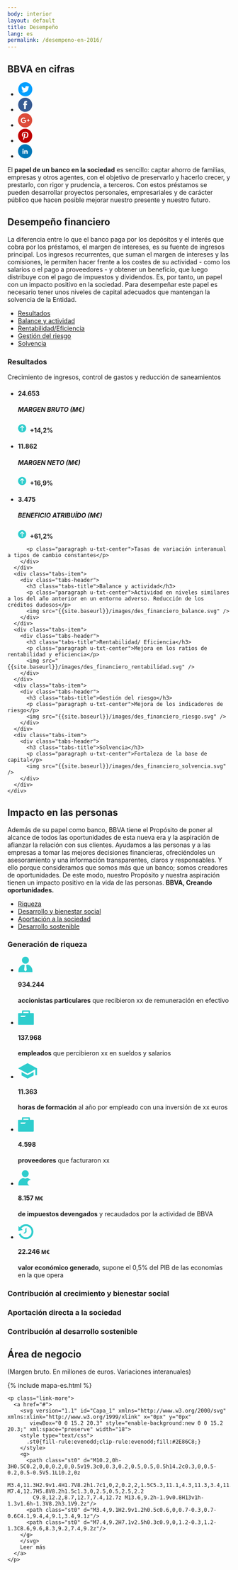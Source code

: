 ```yaml
---
body: interior
layout: default
title: Desempeño
lang: es
permalink: /desempeno-en-2016/
---
```


<section class="principal"  data-parallax="scroll" data-speed=".4" data-image-src="{{site.baseurl}}/images/background-desempeno.png">
  <div class="section-header section-header--strategy">
    <h1>BBVA en cifras</h1>
  </div>
</section>

<section class="section-option">
  <div class="container container--small u-flex u-hend">
    <ul class="share u-flex">
      <li class="share-item">
        <a href="#">
          <svg width="33px" height="32px" viewBox="526 -1739 33 32" version="1.1" xmlns="http://www.w3.org/2000/svg" xmlns:xlink="http://www.w3.org/1999/xlink">
            <path d="M542.33408,-1739 C533.57312,-1739 526.44544,-1731.87232 526.44544,-1723.11136 C526.44544,-1714.35104 533.57312,-1707.22272 542.33408,-1707.22272 C551.0944,-1707.22272 558.22272,-1714.35104 558.22272,-1723.11136 C558.22272,-1731.87232 551.09568,-1739 542.33408,-1739 Z M549.42208,-1726.74784 C549.42912,-1726.5904 549.43296,-1726.43168 549.43296,-1726.27296 C549.43296,-1721.44032 545.75552,-1715.86976 539.0272,-1715.86976 C536.96192,-1715.86976 535.03936,-1716.47328 533.42144,-1717.51136 C533.70752,-1717.47744 533.99872,-1717.46016 534.29376,-1717.46016 C536.00768,-1717.46016 537.584,-1718.04512 538.83584,-1719.0256 C537.23584,-1719.05504 535.8848,-1720.11232 535.41952,-1721.56576 C535.64224,-1721.52352 535.872,-1721.49984 536.10688,-1721.49984 C536.44032,-1721.49984 536.76416,-1721.54336 537.07072,-1721.6272 C535.39776,-1721.96256 534.1376,-1723.44032 534.1376,-1725.21312 C534.1376,-1725.22848 534.1376,-1725.24448 534.13824,-1725.2592 C534.63104,-1724.98592 535.19488,-1724.8208 535.79392,-1724.80224 C534.81344,-1725.45696 534.16768,-1726.57696 534.16768,-1727.84544 C534.16768,-1728.51616 534.34752,-1729.14464 534.6624,-1729.6848 C536.46528,-1727.47168 539.16096,-1726.01632 542.19968,-1725.86272 C542.13696,-1726.13088 542.1056,-1726.40928 542.1056,-1726.69664 C542.1056,-1728.71584 543.74272,-1730.3536 545.76192,-1730.3536 C546.81408,-1730.3536 547.7632,-1729.90944 548.43136,-1729.19904 C549.26528,-1729.36288 550.04608,-1729.66624 550.75456,-1730.08672 C550.47936,-1729.23232 549.90144,-1728.51616 549.14432,-1728.06304 C549.8848,-1728.15136 550.59136,-1728.3472 551.2448,-1728.6384 C550.75712,-1727.90624 550.13696,-1727.26176 549.42208,-1726.74784 Z" id="Shape" stroke="none" fill="#019FFF" fill-rule="evenodd"></path>
          </svg>
        </a>
      </li>
      <li class="share-item">
        <a href="#">
          <svg width="32px" height="32px" viewBox="573 -1739 32 32" version="1.1" xmlns="http://www.w3.org/2000/svg" xmlns:xlink="http://www.w3.org/1999/xlink">
            <path d="M589.11136,-1739 C580.3504,-1739 573.22272,-1731.87232 573.22272,-1723.11136 C573.22272,-1714.35104 580.3504,-1707.22272 589.11136,-1707.22272 C597.87168,-1707.22272 605,-1714.35104 605,-1723.11136 C605,-1731.87232 597.87296,-1739 589.11136,-1739 Z M593.06272,-1722.552 L590.47776,-1722.552 L590.47776,-1713.33856 L586.64736,-1713.33856 L586.64736,-1722.552 L584.82656,-1722.552 L584.82656,-1725.80832 L586.64736,-1725.80832 L586.64736,-1727.91456 C586.64736,-1729.42304 587.36416,-1731.78016 590.51296,-1731.78016 L593.35136,-1731.76928 L593.35136,-1728.60832 L591.2912,-1728.60832 C590.95584,-1728.60832 590.47904,-1728.44064 590.47904,-1727.72128 L590.47904,-1725.80768 L593.39744,-1725.80768 L593.06272,-1722.552 Z" id="Shape" stroke="none" fill="#365A93" fill-rule="evenodd"></path>
          </svg>
        </a>
      </li>
      <li class="share-item">
        <a href="#">
          <svg width="32px" height="32px" viewBox="620 -1739 32 32" version="1.1" xmlns="http://www.w3.org/2000/svg" xmlns:xlink="http://www.w3.org/1999/xlink">
            <g id="Group" stroke="none" stroke-width="1" fill="none" fill-rule="evenodd" transform="translate(620.000000, -1739.000000)">
                <path d="M15.9627397,0 C24.7422466,0 31.9254795,7.18323288 31.9254795,15.9627397 C31.9254795,24.7422466 24.7422466,31.9254795 15.9627397,31.9254795 C7.18323288,31.9254795 0,24.742137 0,15.9627397 C0,7.18334247 7.18323288,0 15.9627397,0 Z" id="Shape" fill="#DD4B39"></path>
                <g transform="translate(6.027397, 9.643836)" id="Shape" fill="#FFFFFF">
                    <polygon points="18.0164384 3.62509589 18.0164384 5.42093151 19.8121644 5.42093151 19.8121644 7.21676712 18.0164384 7.21676712 18.0164384 9.01260274 16.2206027 9.01260274 16.2206027 7.21676712 14.4247671 7.21676712 14.4247671 5.42093151 16.2206027 5.42093151 16.2206027 3.62509589"></polygon>
                    <path d="M1.85413699,10.8083288 C-0.540273973,8.41391781 -0.540273973,4.22367123 1.95386301,1.82936986 C3.74969863,0.0335342466 6.34356164,-0.365479452 8.63824658,0.532383562 L9.53610959,1.03123288 L10.5338082,1.72964384 L8.93753425,3.32591781 L8.3389589,2.92690411 C6.94224658,2.0290411 4.94684932,2.22849315 3.6499726,3.52547945 C2.15342466,5.0220274 2.05369863,7.71572603 3.6499726,9.312 C5.14652055,10.908274 7.84021918,10.908274 9.23693151,9.312 C9.63594521,8.9129863 10.0350685,8.31430137 10.1347945,7.71572603 L10.1347945,7.51616438 L6.54323288,7.51616438 L6.54323288,5.52087671 L12.2299178,5.52087671 L12.3296438,6.01972603 L12.3296438,7.41643836 C12.2299178,8.71342466 11.7310685,10.010411 10.8330959,10.908274 C8.43879452,13.2027397 4.24854795,13.2027397 1.85413699,10.8083288 Z"></path>
                </g>
            </g>
          </svg>
        </a>
      </li>
      <li class="share-item">
        <a href="#">
          <svg width="32px" height="32px" viewBox="667 -1739 32 32" version="1.1" xmlns="http://www.w3.org/2000/svg" xmlns:xlink="http://www.w3.org/1999/xlink">
            <path d="M683,-1739 C674.163608,-1739 667,-1731.83639 667,-1723 C667,-1714.16366 674.163608,-1707 683,-1707 C691.83634,-1707 699,-1714.16366 699,-1723 C699,-1731.83639 691.83634,-1739 683,-1739 Z M684.472,-1718.15493 C683.289464,-1718.15493 682.176732,-1718.808 681.794196,-1719.54986 C681.794196,-1719.54986 681.158536,-1716.97239 681.023268,-1716.47493 C680.79634,-1715.6342 680.358536,-1714.79488 679.95268,-1714.13014 C679.373804,-1713.3738 678.706144,-1713.93522 678.626144,-1714.62473 C678.6,-1715.39273 678.627608,-1716.3018 678.818144,-1717.12941 C679.029072,-1718.03702 680.227608,-1723.22541 680.227608,-1723.22541 C680.227608,-1723.22541 679.877072,-1723.93961 679.877072,-1724.99561 C679.877072,-1726.6538 680.818196,-1727.89161 681.990536,-1727.89161 C682.986876,-1727.89161 683.46834,-1727.12648 683.46834,-1726.21161 C683.46834,-1725.18907 682.829804,-1723.65888 682.501072,-1722.24214 C682.226144,-1721.05522 683.08434,-1720.08795 684.230536,-1720.08795 C686.306144,-1720.08795 687.705464,-1722.81088 687.705464,-1726.03561 C687.705464,-1728.48795 686.087948,-1730.32214 683.145464,-1730.32214 C679.821804,-1730.32214 677.750536,-1727.79127 677.750536,-1724.96507 C677.750536,-1723.99054 678.031268,-1723.30254 678.473464,-1722.77161 C678.67566,-1722.52722 678.704732,-1722.42834 678.630536,-1722.14756 C678.578196,-1721.94102 678.457464,-1721.44648 678.408,-1721.25014 C678.335268,-1720.96648 678.109804,-1720.86609 677.859608,-1720.97082 C676.328,-1721.60941 675.615268,-1723.32141 675.615268,-1725.24429 C675.615268,-1728.42248 678.240732,-1732.23341 683.446536,-1732.23341 C687.629804,-1732.23341 690.383268,-1729.14248 690.383268,-1725.82468 C690.38468,-1721.43346 687.994876,-1718.15493 684.472,-1718.15493 Z" id="Shape" stroke="none" fill="#BF0000" fill-rule="evenodd"></path>
          </svg>
        </a>
      </li>
      <li class="share-item">
        <a href="#">
          <svg width="32px" height="32px" viewBox="713 -1739 32 32" version="1.1" xmlns="http://www.w3.org/2000/svg" xmlns:xlink="http://www.w3.org/1999/xlink">
            <path d="M728.88864,-1739 C720.12768,-1739 713,-1731.87232 713,-1723.11136 C713,-1714.35104 720.12768,-1707.22272 728.88864,-1707.22272 C737.64896,-1707.22272 744.77728,-1714.35104 744.77728,-1723.11136 C744.77728,-1731.87232 737.65024,-1739 728.88864,-1739 Z M724.23264,-1728.90272 C723.35712,-1728.90272 722.78368,-1728.328 722.78368,-1727.57152 C722.78368,-1726.83232 723.33984,-1726.24032 724.19872,-1726.24032 L724.21536,-1726.24032 C725.1088,-1726.24032 725.66496,-1726.83232 725.66496,-1727.57152 C725.64768,-1728.32736 725.10944,-1728.90272 724.23264,-1728.90272 Z M722.93472,-1725.18752 L725.496,-1725.18752 L725.496,-1717.48128 L722.93472,-1717.48128 L722.93472,-1725.18752 Z M731.784,-1725.36928 C730.424,-1725.36928 729.81664,-1724.62176 729.4768,-1724.09696 L729.4768,-1725.18752 L726.91552,-1725.18752 C726.9488,-1724.4656 726.91552,-1717.48128 726.91552,-1717.48128 L729.4768,-1717.48128 L729.4768,-1721.78656 C729.4768,-1722.01632 729.49152,-1722.24736 729.56064,-1722.41184 C729.74624,-1722.87264 730.16736,-1723.34944 730.8752,-1723.34944 C731.80192,-1723.34944 732.17248,-1722.64288 732.17248,-1721.60608 L732.17248,-1717.4832 L734.73376,-1717.4832 L734.7344,-1717.4832 L734.7344,-1721.9024 C734.73312,-1724.26784 733.46912,-1725.36928 731.784,-1725.36928 Z" id="Combined-Shape" stroke="none" fill="#0077B7" fill-rule="evenodd"></path>
          </svg>
        </a>
      </li>
    </ul>
  </div>
</section>

<section class="section">
  <div class="container container--small">
    <p class="paragraph is-xl">El <strong>papel de un banco en la sociedad</strong> es sencillo: captar ahorro de familias, empresas y otros agentes, con el objetivo de preservarlo y hacerlo crecer, y prestarlo, con rigor y prudencia, a terceros. Con estos préstamos se pueden desarrollar proyectos personales, empresariales 
  y de carácter público que hacen posible mejorar nuestro presente 
  y nuestro futuro. </p>
  </div>
</section>


<section class="section section--blue section--blueDark">
  <div class="container container--small">
    <h2 class="title-section title-section--inside u-txt-center">Desempeño financiero </h2>
    <p class="paragraph paragraph--big">La diferencia entre lo que el banco paga por los depósitos y el interés que cobra por los préstamos, el margen de intereses, es su fuente de ingresos principal. Los ingresos recurrentes, que suman el margen de intereses y las comisiones, le permiten hacer frente a los costes de su actividad - como los salarios o el pago a proveedores - y obtener un beneficio, que luego distribuye con el pago de impuestos y dividendos. Es, por tanto, un papel con un impacto positivo en la sociedad. Para desempeñar este papel es necesario tener unos niveles de capital adecuados que mantengan la solvencia de la Entidad.</p>
    <ul class="tabs is-blue">
      <li class="tabs-item"><a href="#" class="is-active">Resultados</a></li>
      <li class="tabs-item"><a href="#">Balance y actividad</a></li>
      <li class="tabs-item"><a href="#">Rentabilidad/Eficiencia</a></li>
      <li class="tabs-item"><a href="#">Gestión del riesgo</a></li>
      <li class="tabs-item"><a href="#">Solvencia</a></li>
    </ul>
    <div class="tabs-container">
      <div class="tabs-item">
        <div class="tabs-header">
          <h3 class="tabs-title">Resultados</h3>
          <p class="paragraph paragraph--big u-txt-center">Crecimiento de ingresos, control de gastos y reducción de saneamientos</p>
          <ul class="list list--threeItems">
            <li class="list-item">
              <h4 class="txt-number">24.653</h4>
              <h5 class="txt-numberDescription">MARGEN BRUTO (M€)</h5>
              <p class="paragraph is-l u-flex u-alignCenter">
                <svg width="19px" height="20px" viewBox="0 -1 19 20" version="1.1" xmlns="http://www.w3.org/2000/svg" xmlns:xlink="http://www.w3.org/1999/xlink">
                    <path d="M13.9761,7.8098 L12.8781,8.9078 L10.0061,6.0278 L10.0371,15.3578 L8.5,15.3578 L8.5241,6.0048 L5.5751,8.9378 L4.4691,7.8398 L9.2381,3.0718 L13.9761,7.8098 Z M9.2151,18.4298 C14.3061,18.4298 18.4301,14.3058 18.4301,9.2148 C18.4301,4.1238 14.3061,-0.0002 9.2151,-0.0002 C4.1241,-0.0002 0.0001,4.1238 0.0001,9.2148 C0.0001,14.3058 4.1241,18.4298 9.2151,18.4298 Z" id="Fill-1" stroke="none" fill="#2ECDCD" fill-rule="evenodd"></path>
                </svg>&nbsp;
                <b>+14,2%</b>
              </p>
            </li>
            <li class="list-item">
              <h4 class="txt-number">11.862</h4>
              <h5 class="txt-numberDescription">MARGEN NETO (M€)</h5>
              <p class="paragraph is-l u-flex u-alignCenter">
                <svg width="19px" height="20px" viewBox="0 -1 19 20" version="1.1" xmlns="http://www.w3.org/2000/svg" xmlns:xlink="http://www.w3.org/1999/xlink">
                    <path d="M13.9761,7.8098 L12.8781,8.9078 L10.0061,6.0278 L10.0371,15.3578 L8.5,15.3578 L8.5241,6.0048 L5.5751,8.9378 L4.4691,7.8398 L9.2381,3.0718 L13.9761,7.8098 Z M9.2151,18.4298 C14.3061,18.4298 18.4301,14.3058 18.4301,9.2148 C18.4301,4.1238 14.3061,-0.0002 9.2151,-0.0002 C4.1241,-0.0002 0.0001,4.1238 0.0001,9.2148 C0.0001,14.3058 4.1241,18.4298 9.2151,18.4298 Z" id="Fill-1" stroke="none" fill="#2ECDCD" fill-rule="evenodd"></path>
                </svg>&nbsp;
                <b>+16,9%</b>
              </p>
            </li>
            <li class="list-item">
              <h4 class="txt-number">3.475</h4>
              <h5 class="txt-numberDescription">BENEFICIO ATRIBUÍDO (M€)</h5>
              <p class="paragraph is-l u-flex u-alignCenter">
                <svg width="19px" height="20px" viewBox="0 -1 19 20" version="1.1" xmlns="http://www.w3.org/2000/svg" xmlns:xlink="http://www.w3.org/1999/xlink">
                    <path d="M13.9761,7.8098 L12.8781,8.9078 L10.0061,6.0278 L10.0371,15.3578 L8.5,15.3578 L8.5241,6.0048 L5.5751,8.9378 L4.4691,7.8398 L9.2381,3.0718 L13.9761,7.8098 Z M9.2151,18.4298 C14.3061,18.4298 18.4301,14.3058 18.4301,9.2148 C18.4301,4.1238 14.3061,-0.0002 9.2151,-0.0002 C4.1241,-0.0002 0.0001,4.1238 0.0001,9.2148 C0.0001,14.3058 4.1241,18.4298 9.2151,18.4298 Z" id="Fill-1" stroke="none" fill="#2ECDCD" fill-rule="evenodd"></path>
                </svg>&nbsp;
                <b>+61,2%</b>
              </p>
            </li>
          </ul>


          <p class="paragraph u-txt-center">Tasas de variación interanual a tipos de cambio constantes</p>
        </div>
      </div>
      <div class="tabs-item">
        <div class="tabs-header">
          <h3 class="tabs-title">Balance y actividad</h3>
          <p class="paragraph u-txt-center">Actividad en niveles similares a los del año anterior en un entorno adverso. Reducción de los créditos dudosos</p>
          <img src="{{site.baseurl}}/images/des_financiero_balance.svg" />
        </div>
      </div>
      <div class="tabs-item">
        <div class="tabs-header">
          <h3 class="tabs-title">Rentabilidad/ Eficiencia</h3>
          <p class="paragraph u-txt-center">Mejora en los ratios de rentabilidad y eficiencia</p>
          <img src="{{site.baseurl}}/images/des_financiero_rentabilidad.svg" />
        </div>
      </div>
      <div class="tabs-item">
        <div class="tabs-header">
          <h3 class="tabs-title">Gestión del riesgo</h3>
          <p class="paragraph u-txt-center">Mejora de los indicadores de riesgo</p>
          <img src="{{site.baseurl}}/images/des_financiero_riesgo.svg" />
        </div>
      </div>
      <div class="tabs-item">
        <div class="tabs-header">
          <h3 class="tabs-title">Solvencia</h3>
          <p class="paragraph u-txt-center">Fortaleza de la base de capital</p>
          <img src="{{site.baseurl}}/images/des_financiero_solvencia.svg" />
        </div>
      </div>
    </div>

  </div>
</section>

<section class="section section--grey">
  <div class="container container--small">
    <h2 class="title-section title-section--inside u-txt-center">Impacto en las personas</h2>
    <p class="paragraph paragraph--big">Además de su papel como banco, BBVA tiene el Propósito de poner al alcance de todos las oportunidades de esta nueva era y la aspiración de afianzar la relación con sus clientes. Ayudamos a las personas y a las empresas a tomar las mejores decisiones financieras, ofreciéndoles un asesoramiento y una información transparentes, claros y responsables. Y ello porque consideramos que somos más que un banco; somos creadores  de oportunidades. De este modo, nuestro Propósito y nuestra aspiración tienen un impacto positivo en la vida de las personas. <strong>BBVA, Creando oportunidades.</strong></p>
    <ul class="tabs">
      <li class="tabs-item"><a href="#" class="is-active">Riqueza</a></li>
      <li class="tabs-item"><a href="#">Desarrollo y bienestar social</a></li>
      <li class="tabs-item"><a href="#">Aportación a la sociedad</a></li>
      <li class="tabs-item"><a href="#">Desarrollo sostenible</a></li>
    </ul>
    <div class="tabs-container">
      <div class="tabs-item">
        <div class="tabs-header"><h3 class="tabs-title">Generación de riqueza</h3></div>
        <ul class="list list--threeItems u-txt-center">
          <li class="list-item">
            <div class="list-media is-small">
              <svg width="33px" height="36px" viewBox="369 -107 33 36" version="1.1" xmlns="http://www.w3.org/2000/svg" xmlns:xlink="http://www.w3.org/1999/xlink">
                <g id="Group-2" stroke="none" stroke-width="1" fill="none" fill-rule="evenodd" transform="translate(369.000000, -106.000000)">
                  <path d="M16.6637,15.8316 C21.0357,15.8316 24.5797,12.2876 24.5797,7.9156 C24.5797,3.5436 21.0357,-0.0004 16.6637,-0.0004 C12.2917,-0.0004 8.7477,3.5436 8.7477,7.9156 C8.7477,12.2876 12.2917,15.8316 16.6637,15.8316" id="Fill-10" fill="#2ECDCD"></path>
                    <path d="M21.6235,17.8219 C20.5785,18.3469 19.3955,18.7119 18.2455,18.8839 L18.2455,18.9979 L19.8295,30.0809 L16.6635,33.2469 L13.4975,30.0809 L15.0815,18.9979 L15.0815,18.8839 C13.7875,18.7119 12.7465,18.3459 11.7015,17.8219 C5.4585,19.3419 0.8445,24.9619 0.8445,31.6639 L0.8445,34.8009 L32.4825,34.8009 L32.4825,31.6639 C32.4825,24.9619 27.8595,19.3429 21.6235,17.8219" id="Fill-11" fill="#2ECDCD"></path>
                </g>
              </svg>
            </div>
            <h4 class="txt-number is-small">934.244</h4>
            <p class="paragraph"><b>accionistas particulares</b> que recibieron xx de  remuneración en efectivo</p>
          </li>
          <li class="list-item">
            <div class="list-media is-small">
              <svg width="36px" height="33px" viewBox="633 -103 36 33" version="1.1" xmlns="http://www.w3.org/2000/svg" xmlns:xlink="http://www.w3.org/1999/xlink">
                <g id="Group-3" stroke="none" stroke-width="1" fill="none" fill-rule="evenodd" transform="translate(633.000000, -103.000000)">
                  <path d="M11.965,6.24 L23.802,6.24 L23.802,3.281 L11.965,3.281 L11.965,6.24 Z M14.925,15.117 L6.047,15.117 L6.047,12.158 L17.884,12.158 L14.925,15.117 Z M34.158,6.24 L26.762,6.24 L26.762,1.805 C26.762,0.969 26.097,0.321 25.278,0.321 L10.49,0.321 C9.681,0.321 9.006,0.986 9.006,1.805 L9.006,6.24 L1.609,6.24 C0.791,6.24 0.129,6.898 0.129,7.71 L0.129,31.403 C0.129,32.214 0.792,32.873 1.609,32.873 L34.158,32.873 C34.977,32.873 35.639,32.214 35.639,31.403 L35.639,7.71 C35.639,6.898 34.976,6.24 34.158,6.24 L34.158,6.24 Z" id="Fill-5" fill="#2ECDCD"></path>
                </g>
              </svg>
            </div>
            <h4 class="txt-number is-small">137.968</h4>
            <p class="paragraph"><b>empleados</b> que percibieron xx en sueldos y salarios</p>
          </li>
          <li class="list-item">
            <div class="list-media is-small">
              <svg width="43px" height="36px" viewBox="901 -104 43 36" version="1.1" xmlns="http://www.w3.org/2000/svg" xmlns:xlink="http://www.w3.org/1999/xlink">
                  <g id="Group-4" stroke="none" stroke-width="1" fill="none" fill-rule="evenodd" transform="translate(901.000000, -104.000000)">
                      <path d="M21.5264,0.315 L0.1624,11.994 L21.5264,23.673 L39.0054,14.116 L39.0054,27.566 L42.8904,27.566 L42.8904,11.994 L21.5264,0.315 Z M7.9314,20.13 L7.9314,27.917 L21.5264,35.352 L35.1214,27.917 L35.1214,20.13 L21.5264,27.566 L7.9314,20.13 Z" id="Fill-12" fill="#2ECDCD"></path>
                  </g>
              </svg>
            </div>
            <h4 class="txt-number is-small">11.363</h4>
            <p class="paragraph"><b>horas de formación</b> al año por empleado con una inversión de xx euros</p>
          </li>
          <li class="list-item">
            <div class="list-media is-small">
              <svg width="36px" height="33px" viewBox="368 101 36 33" version="1.1" xmlns="http://www.w3.org/2000/svg" xmlns:xlink="http://www.w3.org/1999/xlink">
                  <g id="Group-5" stroke="none" stroke-width="1" fill="none" fill-rule="evenodd" transform="translate(368.000000, 101.000000)">
                      <path d="M11.837,6.357 L23.674,6.357 L23.674,3.398 L11.837,3.398 L11.837,6.357 Z M14.796,15.234 L5.918,15.234 L5.918,12.275 L17.755,12.275 L14.796,15.234 Z M34.03,6.357 L26.633,6.357 L26.633,1.922 C26.633,1.087 25.969,0.439 25.15,0.439 L10.361,0.439 C9.552,0.439 8.878,1.103 8.878,1.922 L8.878,6.357 L1.481,6.357 C0.662,6.357 0,7.015 0,7.827 L0,31.52 C0,32.332 0.663,32.99 1.481,32.99 L34.03,32.99 C34.848,32.99 35.51,32.332 35.51,31.52 L35.51,7.827 C35.51,7.015 34.847,6.357 34.03,6.357 L34.03,6.357 Z" id="Fill-9" fill="#2ECDCD"></path>
                  </g>
              </svg>
            </div>
            <h4 class="txt-number is-small">4.598</h4>
            <p class="paragraph"><b>proveedores</b> que facturaron xx</p>
          </li>
          <li class="list-item">
            <div class="list-media is-small">
              <svg width="29px" height="35px" viewBox="639 100 29 35" version="1.1" xmlns="http://www.w3.org/2000/svg" xmlns:xlink="http://www.w3.org/1999/xlink">
                  <g id="Group-6" stroke="none" stroke-width="1" fill="none" fill-rule="evenodd" transform="translate(639.000000, 100.000000)">
                      <path d="M16.2642,15.651 C20.5702,15.651 24.0612,12.16 24.0612,7.854 C24.0612,3.548 20.5702,0.058 16.2642,0.058 C11.9582,0.058 8.4672,3.548 8.4672,7.854 C8.4672,12.16 11.9582,15.651 16.2642,15.651" id="Fill-7" fill="#2ECDCD"></path>
                      <path d="M21.3058,28.4137 C21.3058,24.9507 24.1108,22.1447 27.5748,22.1447 C27.9168,22.1447 28.2498,22.1797 28.5768,22.2327 C26.6868,19.9807 24.1058,18.3307 21.1568,17.6107 C19.6848,18.3507 18.0238,18.7697 16.2638,18.7697 C14.5038,18.7697 12.8428,18.3507 11.3708,17.6107 C5.2218,19.1077 0.6708,24.6427 0.6708,31.2437 L0.6708,34.3627 L25.6048,34.3627 C23.1078,33.5367 21.3058,31.1887 21.3058,28.4137" id="Fill-8" fill="#2ECDCD"></path>
                  </g>
              </svg>
            </div>
            <h4 class="txt-number is-small">8.157 <small>M€</small></h4>
            <p class="paragraph"><b>de impuestos devengados</b> y recaudados por la actividad de BBVA</p>
          </li>
          <li class="list-item">
            <div class="list-media is-small">
              <svg width="35px" height="35px" viewBox="905 101 35 35" version="1.1" xmlns="http://www.w3.org/2000/svg" xmlns:xlink="http://www.w3.org/1999/xlink">
                  <g id="Group-7" stroke="none" stroke-width="1" fill="none" fill-rule="evenodd" transform="translate(905.000000, 101.000000)">
                      <polyline id="Fill-1" fill="#2ECDCD" points="16.3165 18.5592 16.3165 11.5322 19.1275 8.7212 19.1275 18.5592"></polyline>
                      <polygon id="Fill-2" fill="#2ECDCD" points="15.8245 21.8014 11.8445 21.8064 17.1395 16.5114 19.1275 18.4984"></polygon>
                      <path d="M17.7217,0.8507 C12.1057,0.8507 7.1327,3.5977 4.0677,7.8197 L0.8567,5.0667 L0.8567,16.3107 L10.6947,13.4997 L7.2827,10.5747 C9.5617,7.2497 13.3857,5.0667 17.7217,5.0667 C24.7077,5.0667 30.3707,10.7297 30.3707,17.7157 C30.3707,24.7017 24.7077,30.3647 17.7217,30.3647 C12.1347,30.3647 7.3937,26.7417 5.7197,21.7167 L1.7187,23.0507 C3.9507,29.7497 10.2717,34.5807 17.7217,34.5807 C27.0357,34.5807 34.5867,27.0307 34.5867,17.7157 C34.5867,8.4017 27.0357,0.8507 17.7217,0.8507 Z" id="Fill-3" fill="#2ECDCD"></path>
                  </g>
              </svg>
            </div>
            <h4 class="txt-number is-small">22.246  <small>M€</small></h4>
            <p class="paragraph"><b>valor económico generado</b>, supone el 0,5% del PIB de las economías en la que opera</p>
          </li>
        </ul>
      </div>
      <div class="tabs-item">
        <div class="tabs-header"><h3 class="tabs-title">Contribución al crecimiento y bienestar social</h3></div>
      </div>
      <div class="tabs-item">
        <div class="tabs-header">
          <h3 class="tabs-title">Aportación directa a la sociedad</h3>
        </div>
      </div>
      <div class="tabs-item">
        <div class="tabs-header">
          <h3 class="tabs-title">Contribución al desarrollo sostenible </h3>
        </div>
      </div>
    </div>

  </div>
</section>





<section class="section">
  <div class="container container--small">
    <h2 class="u-txt-center title-section title-section--inside">Área de negocio</h2>
    <p class="paragraph u-txt-center paragraph--big">(Margen bruto. En millones de euros. Variaciones interanuales)</p>
    <div class="section-map">
      {% include mapa-es.html %}
    </div>

    <p class="link-more">
      <a href="#">
        <svg version="1.1" id="Capa_1" xmlns="http://www.w3.org/2000/svg" xmlns:xlink="http://www.w3.org/1999/xlink" x="0px" y="0px"
           viewBox="0 0 15.2 20.3" style="enable-background:new 0 0 15.2 20.3;" xml:space="preserve" width="18">
        <style type="text/css">
          .st0{fill-rule:evenodd;clip-rule:evenodd;fill:#2E86C8;}
        </style>
        <g>
          <path class="st0" d="M10.2,0h-3H0.5C0.2,0,0,0.2,0,0.5v19.3c0,0.3,0.2,0.5,0.5,0.5h14.2c0.3,0,0.5-0.2,0.5-0.5V5.1L10.2,0z
             M3.4,11.3H2.9v1.4H1.7V8.2h1.7c1,0,2,0.2,2,1.5C5.3,11.1,4.3,11.3,3.4,11.3z M7.4,12.7H5.8V8.2h1.5c1.3,0,2.5,0.5,2.5,2.2
            C9.8,12.2,8.7,12.7,7.4,12.7z M13.6,9.2h-1.9v0.8H13v1h-1.3v1.6h-1.3V8.2h3.1V9.2z"/>
          <path class="st0" d="M3.4,9.1H2.9v1.2h0.5c0.6,0,0.7-0.3,0.7-0.6C4.1,9.4,4,9.1,3.4,9.1z"/>
          <path class="st0" d="M7.4,9.2H7.1v2.5h0.3c0.9,0,1.2-0.3,1.2-1.3C8.6,9.6,8.3,9.2,7.4,9.2z"/>
        </g>
        </svg>
        Leer más
      </a>
    </p>
  </div>
</section>